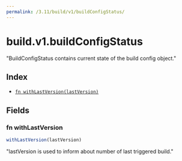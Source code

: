 ```yaml
---
permalink: /3.11/build/v1/buildConfigStatus/
---
```


# build.v1.buildConfigStatus

"BuildConfigStatus contains current state of the build config object."

## Index

* [`fn withLastVersion(lastVersion)`](#fn-withlastversion)

## Fields

### fn withLastVersion

```ts
withLastVersion(lastVersion)
```

"lastVersion is used to inform about number of last triggered build."